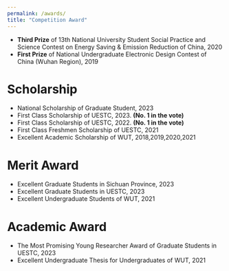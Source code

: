 ```yaml
---
permalink: /awards/
title: "Competition Award"
---
```


- **Third Prize** of 13th National University Student Social Practice and Science Contest on Energy Saving & Emission Reduction of China, 2020<a href="{{ post.link }}"><i class="http://www.jienengjianpai.org/Article.asp?ID=219" aria-hidden="true"></i></a>
- **First Prize** of National Undergraduate Electronic Design Contest of China (Wuhan Region), 2019

# Scholarship

- National Scholarship of Graduate Student, 2023
- First Class Scholarship of UESTC, 2023. **(No. 1 in the vote)**
- First Class Scholarship of UESTC, 2022. **(No. 1 in the vote)**
- First Class Freshmen Scholarship of UESTC, 2021
- Excellent Academic Scholarship of WUT, 2018,2019,2020,2021

# Merit Award

- Excellent Graduate Students in Sichuan Province, 2023
- Excellent Graduate Students in UESTC, 2023
- Excellent Undergraduate Students of WUT, 2021

# Academic Award

- The Most Promising Young Researcher Award of Graduate Students in UESTC, 2023
- Excellent Undergraduate Thesis for Undergraduates of WUT, 2021

